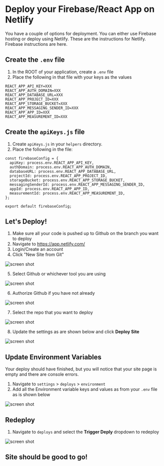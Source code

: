 # Deploy your Firebase/React App on Netlify
You have a couple of options for deployment. You can either use Firebase hosting or deploy using Netlify. These are the instructions for Netlify. Firebase instructions are here.


## Create the `.env` file
1. In the ROOT of your application, create a `.env` file
1. Place the following in that file with your keys as the values
```
REACT_APP_API_KEY=XXX
REACT_APP_AUTH_DOMAIN=XXX
REACT_APP_DATABASE_URL=XXX
REACT_APP_PROJECT_ID=XXX
REACT_APP_STORAGE_BUCKET=XXX
REACT_APP_MESSAGING_SENDER_ID=XXX
REACT_APP_APP_ID=XXX
REACT_APP_MEASUREMENT_ID=XXX
```

## Create the `apiKeys.js` file
1. Create `apiKeys.js` in your `helpers` directory.
1. Place the following in the file:
```
const firebaseConfig = {
  apiKey: process.env.REACT_APP_API_KEY,
  authDomain: process.env.REACT_APP_AUTH_DOMAIN,
  databaseURL: process.env.REACT_APP_DATABASE_URL,
  projectId: process.env.REACT_APP_PROJECT_ID,
  storageBucket: process.env.REACT_APP_STORAGE_BUCKET,
  messagingSenderId: process.env.REACT_APP_MESSAGING_SENDER_ID,
  appId: process.env.REACT_APP_APP_ID,
  measurementId: process.env.REACT_APP_MEASUREMENT_ID,
};

export default firebaseConfig;
```

## Let's Deploy!
1. Make sure all your code is pushed up to Github on the branch you want to deploy
1. Navigate to https://app.netlify.com/
1. Login/Create an account
1. Click "New Site from Git"

![screen shot](https://github.com/drteresavasquez/deploy-react-app-with-netlify/blob/main/Screen%20Shot%202020-11-09%20at%208.41.13%20PM.png)

5. Select Github or whichever tool you are using

![screen shot](https://github.com/drteresavasquez/deploy-react-app-with-netlify/blob/main/2.png)

6. Authorize Github if you have not already

![screen shot](https://github.com/drteresavasquez/deploy-react-app-with-netlify/blob/main/Screen%20Shot%202020-11-09%20at%208.41.13%20PM.png)

7. Select the repo that you want to deploy

![screen shot](https://github.com/drteresavasquez/deploy-react-app-with-netlify/blob/main/3.png)

8. Update the settings as are shown below and click **Deploy Site**

![screen shot](https://github.com/drteresavasquez/deploy-react-app-with-netlify/blob/main/4.png)

## Update Environment Variables
Your deploy should have finished, but you will notice that your site page is empty and there are console errors.

1. Navigate to `settings` > `deploys` > `environment`
1. Add all the Environment variable keys and values as from your `.env` file as is shown below

![screen shot](https://github.com/drteresavasquez/deploy-react-app-with-netlify/blob/main/5.png)

## Redeploy
1. Navigate to `deploys` and select the **Trigger Deply** dropdown to redeploy

![screen shot](https://github.com/drteresavasquez/deploy-react-app-with-netlify/blob/main/6.png)

## Site should be good to go!
